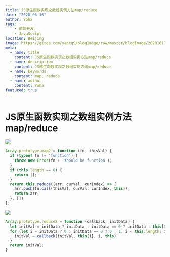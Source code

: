 ```yaml
---  
title: JS原生函数实现之数组实例方法map/reduce
date: "2020-06-16"
author: Yoha
tags:
    - 前端开发
    - JavaScript
location: Beijing
image: https://gitee.com/yancqS/blogImage/raw/master/blogImage/20201017150634.png
meta:
  - name: title
    content: JS原生函数实现之数组实例方法map/reduce
  - name: description
    content: JS原生函数实现之数组实例方法map/reduce
  - name: keywords
    content: map, reduce
  - name: author
    content: Yoha
featured: true
---
```

# JS原生函数实现之数组实例方法map/reduce

![](https://gitee.com/yancqS/blogImage/raw/master/blogImage/20201017150312.png)

```javascript
Array.prototype.map2 = function (fn, thisVal) {
  if (typeof fn != 'function') {
    throw new Error(fn + 'should be function');
  }
  if (this.length == 0) {
    return [];
  }
  return this.reduce((arr, curVal, curIndex) => {
    arr.push(fn.call(thisVal, curVal, curIndex, this));
    return arr;
  }, [])
};
```

![](https://gitee.com/yancqS/blogImage/raw/master/blogImage/20201017150326.png)

```javascript
Array.prototype.reduce2 = function (callback, initData) {
  let initVal = initData ? initData : initData == 0 ? initData : this[0];
  for (let i = initData ? 0 : initData == 0 ? 0 : 1; i < this.length; i++) {
    initVal = callback(initVal, this[i], i, this)
  }
  return initVal;
}
```


<comment />